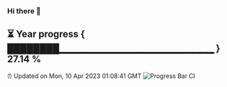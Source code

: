### Hi there 👋
⏳ Year progress { ████████▁▁▁▁▁▁▁▁▁▁▁▁▁▁▁▁▁▁▁▁▁▁ } 27.14 %
---
⏰ Updated on Mon, 10 Apr 2023 01:08:41 GMT
![Progress Bar CI](https://github.com/liununu/liununu/workflows/Progress%20Bar%20CI/badge.svg)
